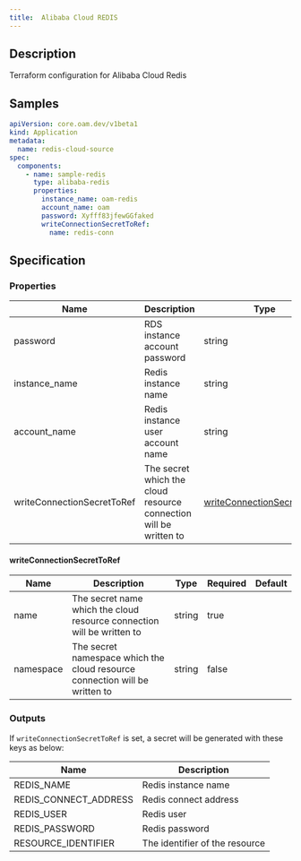 ```yaml
---
title:  Alibaba Cloud REDIS
---
```


## Description

Terraform configuration for Alibaba Cloud Redis

## Samples

```yaml
apiVersion: core.oam.dev/v1beta1
kind: Application
metadata:
  name: redis-cloud-source
spec:
  components:
    - name: sample-redis
      type: alibaba-redis
      properties:
        instance_name: oam-redis
        account_name: oam
        password: Xyfff83jfewGGfaked
        writeConnectionSecretToRef:
          name: redis-conn
```

## Specification


### Properties

 Name | Description | Type | Required | Default 
 ------------ | ------------- | ------------- | ------------- | ------------- 
 password | RDS instance account password | string | true |  
 instance_name | Redis instance name | string | true |  
 account_name | Redis instance user account name | string | true |  
 writeConnectionSecretToRef | The secret which the cloud resource connection will be written to | [writeConnectionSecretToRef](#writeConnectionSecretToRef) | false |  


#### writeConnectionSecretToRef

 Name | Description | Type | Required | Default 
 ------------ | ------------- | ------------- | ------------- | ------------- 
 name | The secret name which the cloud resource connection will be written to | string | true |  
 namespace | The secret namespace which the cloud resource connection will be written to | string | false |  


### Outputs

If `writeConnectionSecretToRef` is set, a secret will be generated with these keys as below:

 Name | Description 
 ------------ | ------------- 
 REDIS_NAME | Redis instance name
 REDIS_CONNECT_ADDRESS | Redis connect address
 REDIS_USER | Redis user
 REDIS_PASSWORD | Redis password
 RESOURCE_IDENTIFIER | The identifier of the resource

